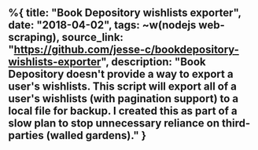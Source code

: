 %{
    title: "Book Depository wishlists exporter",
    date: "2018-04-02",
    tags: ~w(nodejs web-scraping),
    source_link: "https://github.com/jesse-c/bookdepository-wishlists-exporter",
    description: "Book Depository doesn't provide a way to export a user's wishlists. This script will export all of a user's wishlists (with pagination support) to a local file for backup. I created this as part of a slow plan to stop unnecessary reliance on third-parties (walled gardens)."
}
---
